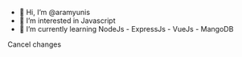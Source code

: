 - 👋 Hi, I’m @aramyunis
- 👀 I’m interested in Javascript
- 🌱 I’m currently learning NodeJs - ExpressJs - VueJs - MangoDB

Cancel changes
